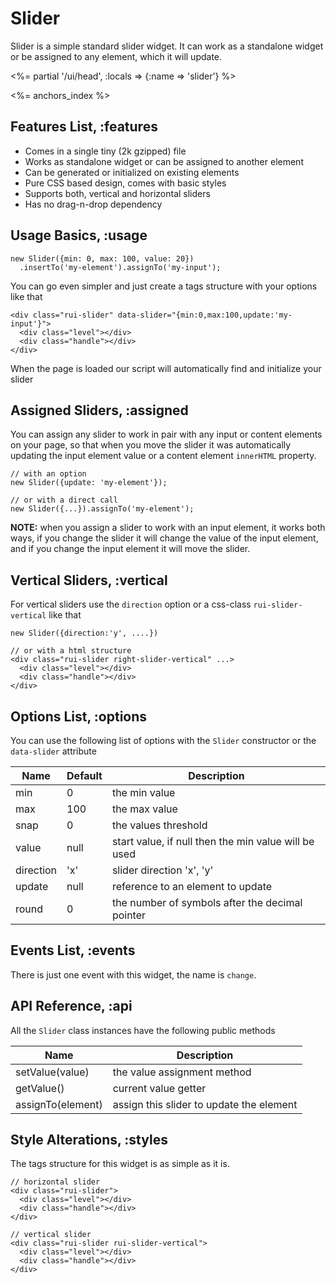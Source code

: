 # Slider

Slider is a simple standard slider widget. It can work as a standalone widget or be assigned
to any element, which it will update.

<%= partial '/ui/head', :locals => {:name => 'slider'} %>

<%= anchors_index %>

## Features List, :features

* Comes in a single tiny (2k gzipped) file
* Works as standalone widget or can be assigned to another element
* Can be generated or initialized on existing elements
* Pure CSS based design, comes with basic styles
* Supports both, vertical and horizontal sliders
* Has no drag-n-drop dependency

## Usage Basics, :usage

    new Slider({min: 0, max: 100, value: 20})
      .insertTo('my-element').assignTo('my-input');

You can go even simpler and just create a tags structure with your options like that

    <div class="rui-slider" data-slider="{min:0,max:100,update:'my-input'}">
      <div class="level"></div>
      <div class="handle"></div>
    </div>

When the page is loaded our script will automatically find and initialize your slider

## Assigned Sliders, :assigned

You can assign any slider to work in pair with any input or content elements on your page,
so that when you move the slider it was automatically updating the input element value or a
content element `innerHTML` property.

    // with an option
    new Slider({update: 'my-element'});

    // or with a direct call
    new Slider({...}).assignTo('my-element');

__NOTE:__ when you assign a slider to work with an input element, it works both ways, if you
change the slider it will change the value of the input element, and if you change the input
element it will move the slider.

## Vertical Sliders, :vertical

For vertical sliders use the `direction` option or a css-class `rui-slider-vertical` like that

    new Slider({direction:'y', ....})

    // or with a html structure
    <div class="rui-slider right-slider-vertical" ...>
      <div class="level"></div>
      <div class="handle"></div>
    </div>


## Options List, :options

You can use the following list of options with the `Slider` constructor or the `data-slider` attribute

Name      | Default | Description
----------|---------|----------------------------------------------------------------
min       | 0       | the min value
max       | 100     | the max value
snap      | 0       | the values threshold
value     | null    | start value, if null then the min value will be used
direction | 'x'     | slider direction 'x', 'y'
update    | null    | reference to an element to update
round     | 0       | the number of symbols after the decimal pointer


## Events List, :events

There is just one event with this widget, the name is `change`.


## API Reference, :api

All the `Slider` class instances have the following public methods

Name              | Description
------------------|----------------------------------------------------------------
setValue(value)   | the value assignment method
getValue()        | current value getter
assignTo(element) | assign this slider to update the element


## Style Alterations, :styles

The tags structure for this widget is as simple as it is.

    // horizontal slider
    <div class="rui-slider">
      <div class="level"></div>
      <div class="handle"></div>
    </div>

    // vertical slider
    <div class="rui-slider rui-slider-vertical">
      <div class="level"></div>
      <div class="handle"></div>
    </div>
